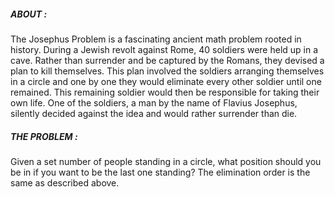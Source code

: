 ##### ABOUT :

The Josephus Problem is a fascinating ancient math problem rooted in history. During a Jewish revolt against Rome, 40 soldiers were held up in a cave. Rather than surrender and be captured by the Romans, they devised a plan to kill themselves. This plan involved the soldiers arranging themselves in a circle and one by one they would eliminate every other soldier until one remained. This remaining soldier would then be responsible for taking their own life. One of the soldiers, a man by the name of Flavius Josephus, silently decided against the idea and would rather surrender than die.
##### THE PROBLEM :

Given a set number of people standing in a circle, what position should you be in if you want to be the last one standing? The elimination order is the same as described above.